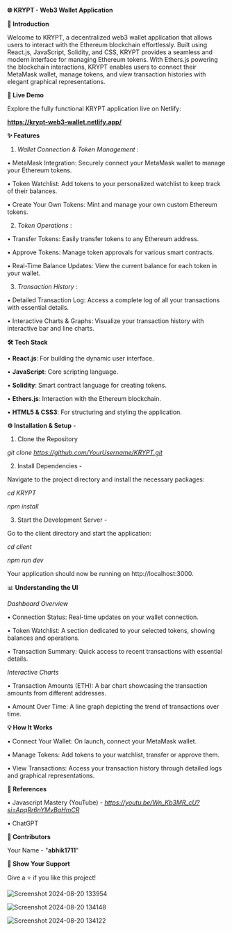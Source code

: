 
**🌐 KRYPT - Web3 Wallet Application**

**🚀 Introduction**

Welcome to KRYPT, a decentralized web3 wallet application that allows users to interact with the Ethereum blockchain effortlessly. Built using React.js, JavaScript, Solidity, and CSS, KRYPT provides a seamless and modern interface for managing Ethereum tokens. With Ethers.js powering the blockchain interactions, KRYPT enables users to connect their MetaMask wallet, manage tokens, and view transaction histories with elegant graphical representations.

**🔗 Live Demo**

Explore the fully functional KRYPT application live on Netlify:

**https://krypt-web3-wallet.netlify.app/**



**✨ Features**

1. _Wallet Connection & Token Management_ :

• MetaMask Integration: Securely connect your MetaMask wallet to manage your Ethereum tokens.
 
• Token Watchlist: Add tokens to your personalized watchlist to keep track of their balances.

• Create Your Own Tokens: Mint and manage your own custom Ethereum tokens.

2. _Token Operations_ : 

• Transfer Tokens: Easily transfer tokens to any Ethereum address.

• Approve Tokens: Manage token approvals for various smart contracts.

• Real-Time Balance Updates: View the current balance for each token in your wallet.

3. _Transaction History_ : 

• Detailed Transaction Log: Access a complete log of all your transactions with essential details.

• Interactive Charts & Graphs: Visualize your transaction history with interactive bar and line charts.




**🛠️ Tech Stack**

• **React.js**: For building the dynamic user interface.

• **JavaScript**: Core scripting language.

• **Solidity**: Smart contract language for creating tokens.

• **Ethers.js**: Interaction with the Ethereum blockchain.

• **HTML5 & CSS3**: For structuring and styling the application.




**⚙️ Installation & Setup** -

1. Clone the Repository

_git clone https://github.com/YourUsername/KRYPT.git_

2. Install Dependencies -

Navigate to the project directory and install the necessary packages:

_cd KRYPT_

_npm install_

3. Start the Development Server -

Go to the client directory and start the application:

_cd client_

_npm run dev_

Your application should now be running on http://localhost:3000.

📊 **Understanding the UI**

_Dashboard Overview_

• Connection Status: Real-time updates on your wallet connection.

• Token Watchlist: A section dedicated to your selected tokens, showing balances and operations.

• Transaction Summary: Quick access to recent transactions with essential details.

_Interactive Charts_

• Transaction Amounts (ETH): A bar chart showcasing the transaction amounts from different addresses.

• Amount Over Time: A line graph depicting the trend of transactions over time.

**💡 How It Works**

• Connect Your Wallet: On launch, connect your MetaMask wallet.

• Manage Tokens: Add tokens to your watchlist, transfer or approve them.

• View Transactions: Access your transaction history through detailed logs and graphical representations.

**👥 References**

• Javascript Mastery (YouTube) - _https://youtu.be/Wn_Kb3MR_cU?si=ApqRr6nYMvBaHmCR_

• ChatGPT 

**👥 Contributors**

Your Name - "**abhik1711**"

**🌟 Show Your Support**

Give a ⭐️ if you like this project!



![Screenshot 2024-08-20 133954](https://github.com/user-attachments/assets/e10f5fb7-59f4-4dd6-8a36-9a59a20d1aea)


![Screenshot 2024-08-20 134148](https://github.com/user-attachments/assets/8af88781-a7bb-4fff-9101-0eb334afaef4)


![Screenshot 2024-08-20 134122](https://github.com/user-attachments/assets/f768838a-b128-463c-ad49-d4e2cede68cb)

